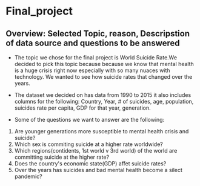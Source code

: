 # Final_project

## Overview: Selected Topic, reason, Descripstion of data source and questions to be answered 

- The topic we chose for the final project is World Suicide Rate.We decided to pick this topic because because we know that mental health is a huge crisis right now especially with so many nuaces with technology. We wanted to see how suicide rates that changed over the years.

- The dataset we decided on has data from 1990 to 2015 it also includes columns for the following: Country, Year, # of suicides, age, population, suicides rate per capita, GDP for that year, generation. 

- Some of the questions we want to answer are the following:
1) Are younger generations more susceptible to mental health crisis and suicide?
2) Which sex is commiting suicide at a higher rate worldwide?
3) Which regions(contidents, 1st world v 3rd world) of the world are committing suicide at the higher rate?
4) Does the country's economic state(GDP) affet suicide rates?
5) Over the years has suicides and bad mental health become a silect pandemic?
